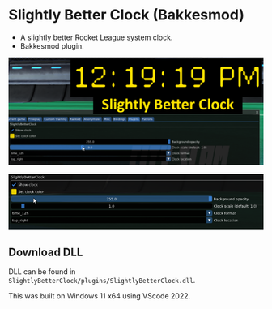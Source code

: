 # Slightly Better Clock (Bakkesmod)

- A slightly better Rocket League system clock.
- Bakkesmod plugin.

![SBC Banner](./docs/sbc_banner.png)

![SBC Banner](./docs/sbc_settings.png)

## Download DLL

DLL can be found in `SlightlyBetterClock/plugins/SlightlyBetterClock.dll`.

This was built on Windows 11 x64 using VScode 2022.
